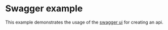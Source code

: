 # Swagger example
This example demonstrates the usage of the [swagger ui](http://editor.swagger.io/#/) for creating an api.